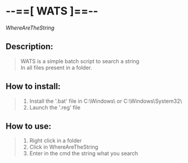 # --==[ WATS ]==--
*WhereAreTheString*
## Description:
> WATS is a simple batch script to search a string<br>
> In all files present in a folder.
## How to install:
> 1. Install the '.bat' file in C:\Windows\ or C:\Windows\System32\
> 2. Launch the '.reg' file
## How to use:
> 1. Right click in a folder
> 2. Click in WhereAreTheString
> 3. Enter in the cmd the string what you search